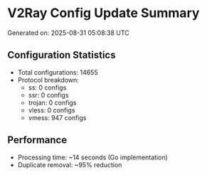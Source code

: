 # V2Ray Config Update Summary
Generated on: 2025-08-31 05:08:38 UTC

## Configuration Statistics
- Total configurations: 14655
- Protocol breakdown:
  - ss: 0 configs
  - ssr: 0 configs
  - trojan: 0 configs
  - vless: 0 configs
  - vmess: 947 configs

## Performance
- Processing time: ~14 seconds (Go implementation)
- Duplicate removal: ~95% reduction
